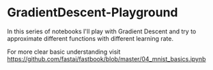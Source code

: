 # GradientDescent-Playground
In this series of notebooks I'll play with Gradient Descent and try to approximate different functions with different learning rate.

For more clear basic understanding visit https://github.com/fastai/fastbook/blob/master/04_mnist_basics.ipynb
